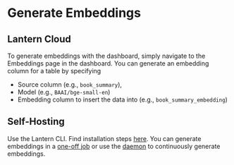# Generate Embeddings

## Lantern Cloud

To generate embeddings with the dashboard, simply navigate to the Embeddings page in the dashboard. You can generate an embedding column for a table by specifying

- Source column (e.g., `book_summary`),
- Model (e.g., `BAAI/bge-small-en`)
- Embedding column to insert the data into (e.g., `book_summary_embedding`)

## Self-Hosting

Use the Lantern CLI. Find installation steps [here](/docs/lantern-cli/install). You can generate embeddings in a [one-off job](/docs/lantern-cli/embeddings) or use the [daemon](/docs/lantern-cli/daemon) to continuously generate embeddings.
